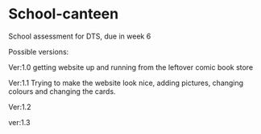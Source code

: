 # School-canteen
School assessment for DTS, due in week 6

Possible versions:

Ver:1.0
getting website up and running from the leftover comic book store

Ver:1.1
Trying to make the website look nice, adding pictures, changing colours and changing the cards.

Ver:1.2


ver:1.3

